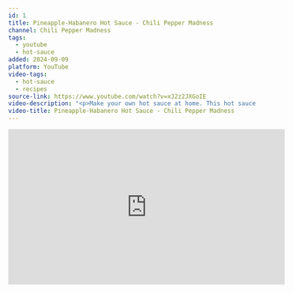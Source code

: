 ```yaml
---
id: 1
title: Pineapple-Habanero Hot Sauce - Chili Pepper Madness
channel: Chili Pepper Madness
tags:
  - youtube
  - hot-sauce
added: 2024-09-09
platform: YouTube
video-tags:
  - hot-sauce
  - recipes
source-link: https://www.youtube.com/watch?v=xJ2z2JXGoIE
video-description: "<p>Make your own hot sauce at home. This hot sauce recipe is quick and easy, made with habanero peppers, sweet pineapple, cilantro, vinegar, lime juice and salt. It is a thinner sauce, perfect for spicy drinks like Bloody Marys, or you can sprinkle it over anything for a quick blast of sweet and spicy. It is easy to thicken up as well.</p><p>Check out all of my Bold and Zesty Recipes: <a href=\"https://www.youtube.com/playlist?list=PLCEFD77D654F1F737\"><img src=\"https://www.gstatic.com/youtube/img/watch/yt_favicon.png\" /> • Bold and Zesty Recipes</a></p><p>Don't forget to SUBSCRIBE to my channel! <a href=\"https://www.youtube.com/user/JalapenoMadnesss?sub_confirmation=1\">https://www.youtube.com/user/Jalapeno...</a></p><p>Pineapple-Habanero Hot Sauce - The Recipe</p><p>Ingredients</p><p>5-6 habanero peppers coarsely chopped<br>2 cups chopped pineapple<br>1 handful cilantro leaves rinsed<br>Juice from 1 lime<br>1 cup white vinegar<br>½ teaspoon salt</p><p>Instructions</p><p>Add all ingredients to a food processor and process until smooth. Add to a pot and simmer over low heat for 15 minutes. Cool and strain, if desired. If you want a chunkier hot sauce, skip the straining. Or, strain and add a bit of the pulp back in to your desired consistency. Pour into bottles and refrigerate until ready to use!</p><p>You can print the recipe here: <a href=\"https://www.youtube.com/redirect?event=video_description&redir_token=QUFFLUhqbWpaeVRvdDlmWUNqaTdVV05RN0lzOEdFWV82UXxBQ3Jtc0tsMkd5cWY4NmljUVZMcDJiaTJaQTM1S29pc0NKSnZkU3diUkRfeXdYNld6TlY5RXhKVmM3YUpVZXN0MXViUWZZc2lTMm83WVlyUm5hNk9IZGUxX3lvUkZqNlAxMUJJSUZ4THJ3RE9tU0lwSTBjVnpVNA&q=http%3A%2F%2Fwww.chilipeppermadness.com%2Fchili-pepper-recipes%2Fhot-sauces%2Fpineapple-habanero-hot-sauce&v=xJ2z2JXGoIE\">http://www.chilipeppermadness.com/chi...</a></p><p>Check out all of my Bold and Zesty Recipes: <a href=\"https://www.youtube.com/playlist?list=PLCEFD77D654F1F737\"><img src=\"https://www.gstatic.com/youtube/img/watch/yt_favicon.png\" /> • Bold and Zesty Recipes</a></p><p>Don't forget to SUBSCRIBE to my channel! <a href=\"https://www.youtube.com/user/JalapenoMadnesss?sub_confirmation=1\">https://www.youtube.com/user/Jalapeno...</a></p>"
video-title: Pineapple-Habanero Hot Sauce - Chili Pepper Madness
---
```

<iframe width="560" height="315" src="https://www.youtube-nocookie.com/embed/xJ2z2JXGoIE?si=xgH00nkBognMidw-" title="YouTube video player" frameborder="0" allow="accelerometer; autoplay; clipboard-write; encrypted-media; gyroscope; picture-in-picture; web-share" referrerpolicy="strict-origin-when-cross-origin" allowfullscreen></iframe>